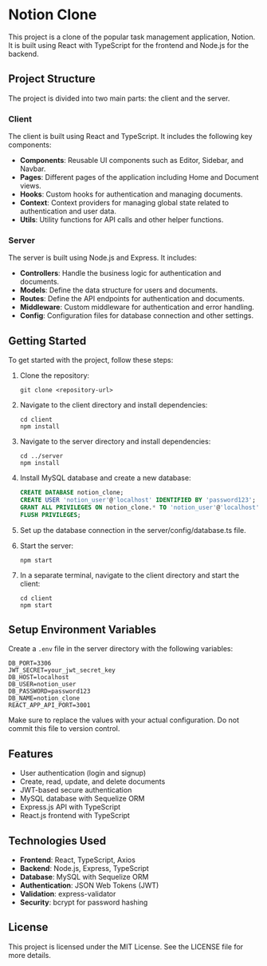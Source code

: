 # Notion Clone

This project is a clone of the popular task management application, Notion. It is built using React with TypeScript for the frontend and Node.js for the backend.

## Project Structure

The project is divided into two main parts: the client and the server.

### Client

The client is built using React and TypeScript. It includes the following key components:

- **Components**: Reusable UI components such as Editor, Sidebar, and Navbar.
- **Pages**: Different pages of the application including Home and Document views.
- **Hooks**: Custom hooks for authentication and managing documents.
- **Context**: Context providers for managing global state related to authentication and user data.
- **Utils**: Utility functions for API calls and other helper functions.

### Server

The server is built using Node.js and Express. It includes:

- **Controllers**: Handle the business logic for authentication and documents.
- **Models**: Define the data structure for users and documents.
- **Routes**: Define the API endpoints for authentication and documents.
- **Middleware**: Custom middleware for authentication and error handling.
- **Config**: Configuration files for database connection and other settings.

## Getting Started

To get started with the project, follow these steps:

1. Clone the repository:

   ```
   git clone <repository-url>
   ```

2. Navigate to the client directory and install dependencies:

   ```
   cd client
   npm install
   ```

3. Navigate to the server directory and install dependencies:

   ```
   cd ../server
   npm install
   ```

4. Install MySQL database and create a new database:

   ```sql
   CREATE DATABASE notion_clone;
   CREATE USER 'notion_user'@'localhost' IDENTIFIED BY 'password123';
   GRANT ALL PRIVILEGES ON notion_clone.* TO 'notion_user'@'localhost';
   FLUSH PRIVILEGES;
   ```

5. Set up the database connection in the server/config/database.ts file.

6. Start the server:

   ```
   npm start
   ```

7. In a separate terminal, navigate to the client directory and start the client:
   ```
   cd client
   npm start
   ```

## Setup Environment Variables

Create a `.env` file in the server directory with the following variables:

```
DB_PORT=3306
JWT_SECRET=your_jwt_secret_key
DB_HOST=localhost
DB_USER=notion_user
DB_PASSWORD=password123
DB_NAME=notion_clone
REACT_APP_API_PORT=3001
```

Make sure to replace the values with your actual configuration. Do not commit this file to version control.

## Features

- User authentication (login and signup)
- Create, read, update, and delete documents
- JWT-based secure authentication
- MySQL database with Sequelize ORM
- Express.js API with TypeScript
- React.js frontend with TypeScript

## Technologies Used

- **Frontend**: React, TypeScript, Axios
- **Backend**: Node.js, Express, TypeScript
- **Database**: MySQL with Sequelize ORM
- **Authentication**: JSON Web Tokens (JWT)
- **Validation**: express-validator
- **Security**: bcrypt for password hashing

## License

This project is licensed under the MIT License. See the LICENSE file for more details.
